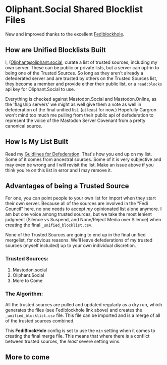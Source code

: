 # Oliphant.Social Shared Blocklist Files

New and improved thanks to the excellent [Fediblockhole](https://github.com/eigenmagic/fediblockhole).

## How are Unified Blocklists Built

I, ([Oliphant@oliphant.social](https://oliphant.social/@oliphant), curate a list of trusted sources, including my own server. These can be public or private lists, but a server can opt-in to being one of the Trusted Sources. So long as they aren't already a defederated server and are trusted by others on the Trusted Sources list, they become a member and provide either their public list, or a `read:blocks` api key for Oliphant.Social to use.

Everything is checked against Mastodon.Social and Mastodon.Online, as the 'flagship servers' we might as well give them a vote as well in defederation of the final unified list. (at least for now.) Hopefully Gargron won't mind too much me pulling from their public api of defederation to represent the voice of the Mastodon Server Covenant from a pretty canonical source.

## How Is My List Built

Read my [Guidlines for Defederation](https://writer.oliphant.social/oliphant/guidelines-for-defederation). That's how you end up on my list. Some of it comes from ancestral sources. Some of it is very subjective and may even be wrong and I will revisit the list. Make an issue above if you think you're on this list in error and I may remove it. 

## Advantages of being a Trusted Source

For one, you can point people to your own list for import when they start their own server. Because all of the sources are involved in the "Fedi Council" here, no one needs to accept *my* opinionated list alone anymore. I am but one voice among trusted sources, but we take the most lenient judgment (Silence vs Suspend, and None/Reject Media over Silence) when creating the final `_unified_blocklist.csv`.

None of the Trusted Sources are going to end up in the final unified mergelist, for obvious reasons. We'll leave defederations of my trusted sources (myself included) up to your own individual discretion.

### Trusted Sources:
  1. Mastodon.social
  1. Oliphant.Social
  1. More to Come
  
### The Algorithm:

All the trusted sources are pulled and updated regularly as a dry run, which generates the files (see Fediblockhole link above) and creates the `_unified_blocklist.csv` file. This file can be imported and is a merge of all of the trusted sources combined.

This **FediBlockHole** config is set to use the `min` setting when it comes to creating the final merge file. This means that where there is a conflict between trusted sources, the *least* severe setting wins.

## More to come
